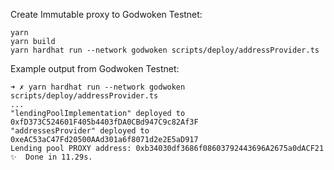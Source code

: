Create Immutable proxy to Godwoken Testnet:
```
yarn
yarn build
yarn hardhat run --network godwoken scripts/deploy/addressProvider.ts
```

Example output from Godwoken Testnet:
```
➜ ✗ yarn hardhat run --network godwoken scripts/deploy/addressProvider.ts
...
"lendingPoolImplementation" deployed to 0xfD373C524601F405b4403fDA0CBd947C9c82Af3F
"addressesProvider" deployed to 0xeAC53aC47Fd20500AAd301a6f8071d2e2E5aD917
Lending pool PROXY address: 0xb34030df3686f08603792443696A2675a0dACF21
✨  Done in 11.29s.
```